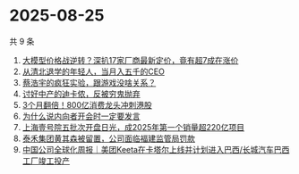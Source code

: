 # 2025-08-25

共 9 条

<!-- BEGIN 36KR -->
<!-- 最后更新时间 2025-08-25 03:06:29 +0800 -->
1. [大模型价格战逆转？深扒17家厂商最新定价，竟有超7成在涨价](https://36kr.com/p/3435332170124929)
1. [从清北退学的年轻人，当月入五千的CEO](https://36kr.com/p/3428037218242178)
1. [蔡浩宇的疯狂实验，跟游戏没啥关系？](https://36kr.com/p/3434942221913728)
1. [讨好中产的迪卡侬，反被穷鬼抛弃](https://36kr.com/p/3435227459243653)
1. [3个月翻倍！800亿消费龙头冲刺港股](https://36kr.com/p/3435254468529536)
1. [为什么说内向者开会时一定要发言](https://36kr.com/p/3408511379623301)
1. [上海壹号院五批次开盘日光，成2025年第一个销量超220亿项目](https://36kr.com/p/3436137759035010)
1. [泰禾集团黄其森被留置，公司面临福建监管局罚款](https://36kr.com/p/3435314397908617)
1. [中国公司全球化周报｜美团Keeta在卡塔尔上线并计划进入巴西/长城汽车巴西工厂竣工投产](https://36kr.com/p/3436747195600516)
<!-- END 36KR -->